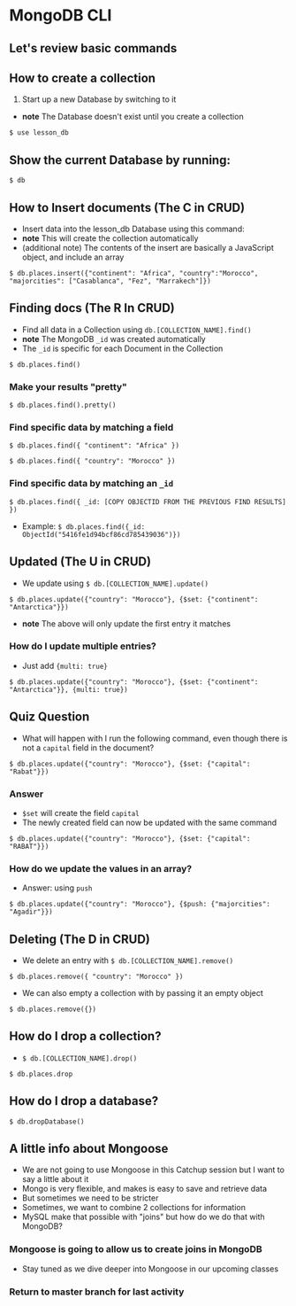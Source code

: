 # MongoDB CLI

## Let's review basic commands

## How to create a collection
1. Start up a new Database by switching to it

* **note** The Database doesn't exist until you create a collection

```
$ use lesson_db
```

## Show the current Database by running:

```
$ db
```

## How to Insert documents (The C in CRUD)
* Insert data into the lesson_db Database using this command:
* **note** This will create the collection automatically
* (additional note) The contents of the insert are basically a JavaScript object, and include an array

```
$ db.places.insert({"continent": "Africa", "country":"Morocco", "majorcities": ["Casablanca", "Fez", "Marrakech"]})
```

## Finding docs (The R In CRUD)
* Find all data in a Collection using `db.[COLLECTION_NAME].find()`
* **note** The MongoDB `_id` was created automatically
* The `_id` is specific for each Document in the Collection

`$ db.places.find()`

### Make your results "pretty"
`$ db.places.find().pretty()`


### Find specific data by matching a field
`$ db.places.find({ "continent": "Africa" })`

`$ db.places.find({ "country": "Morocco" })`

### Find specific data by matching an `_id`

`$ db.places.find({ _id: [COPY OBJECTID FROM THE PREVIOUS FIND RESULTS] })`

* Example: `$ db.places.find({_id: ObjectId("5416fe1d94bcf86cd785439036")})`

## Updated (The U in CRUD)
* We update using `$ db.[COLLECTION_NAME].update()`

`$ db.places.update({"country": "Morocco"}, {$set: {"continent": "Antarctica"}})`

* **note** The above will only update the first entry it matches

### How do I update multiple entries?
* Just add `{multi: true}`

`$ db.places.update({"country": "Morocco"}, {$set: {"continent": "Antarctica"}}, {multi: true})`

## Quiz Question
* What will happen with I run the following command, even though there is not a `capital` field in the document?

`$ db.places.update({"country": "Morocco"}, {$set: {"capital": "Rabat"}})`

### Answer
* `$set` will create the field `capital`
* The newly created field can now be updated with the same command

`$ db.places.update({"country": "Morocco"}, {$set: {"capital": "RABAT"}})`

### How do we update the values in an array?
* Answer: using `push`

`$ db.places.update({"country": "Morocco"}, {$push: {"majorcities": "Agadir"}})`

## Deleting (The D in CRUD)
* We delete an entry with `$ db.[COLLECTION_NAME].remove()`

`$ db.places.remove({ "country": "Morocco" })`

* We can also empty a collection with by passing it an empty object

`$ db.places.remove({})`

## How do I drop a collection?
* `$ db.[COLLECTION_NAME].drop()`

`$ db.places.drop`

## How do I drop a database?

`$ db.dropDatabase()`

## A little info about Mongoose
* We are not going to use Mongoose in this Catchup session but I want to say a little about it
* Mongo is very flexible, and makes is easy to save and retrieve data
* But sometimes we need to be stricter
* Sometimes, we want to combine 2 collections for information
* MySQL make that possible with "joins" but how do we do that with MongoDB?

### Mongoose is going to allow us to create joins in MongoDB
* Stay tuned as we dive deeper into Mongoose in our upcoming classes

### Return to master branch for last activity
 
